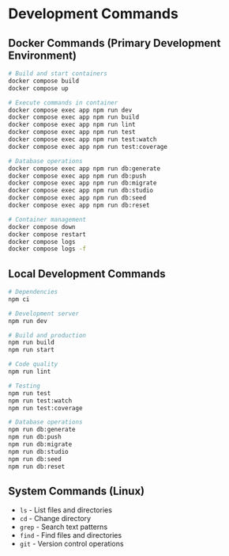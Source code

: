 # Development Commands

## Docker Commands (Primary Development Environment)
```bash
# Build and start containers
docker compose build
docker compose up

# Execute commands in container
docker compose exec app npm run dev
docker compose exec app npm run build
docker compose exec app npm run lint
docker compose exec app npm run test
docker compose exec app npm run test:watch
docker compose exec app npm run test:coverage

# Database operations
docker compose exec app npm run db:generate
docker compose exec app npm run db:push
docker compose exec app npm run db:migrate  
docker compose exec app npm run db:studio
docker compose exec app npm run db:seed
docker compose exec app npm run db:reset

# Container management
docker compose down
docker compose restart
docker compose logs
docker compose logs -f
```

## Local Development Commands
```bash
# Dependencies
npm ci

# Development server
npm run dev

# Build and production
npm run build
npm run start

# Code quality
npm run lint

# Testing
npm run test
npm run test:watch
npm run test:coverage

# Database operations
npm run db:generate
npm run db:push
npm run db:migrate
npm run db:studio
npm run db:seed
npm run db:reset
```

## System Commands (Linux)
- `ls` - List files and directories
- `cd` - Change directory  
- `grep` - Search text patterns
- `find` - Find files and directories
- `git` - Version control operations
